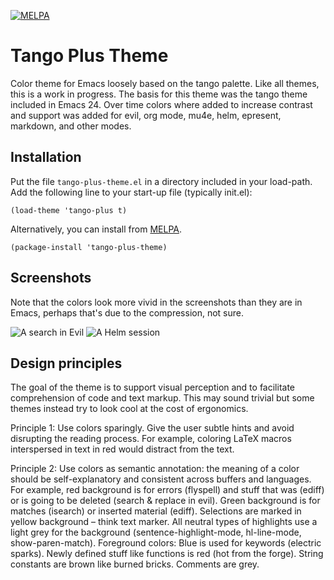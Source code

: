 [![MELPA](https://melpa.org/packages/tango-plus-theme-badge.svg)](https://melpa.org/#/tango-plus-theme)

Tango Plus Theme
================

Color theme for Emacs loosely based on the tango palette.  Like all
themes, this is a work in progress.  The basis for this theme was the
tango theme included in Emacs 24.  Over time colors where added to
increase contrast and support was added for evil, org mode, mu4e,
helm, epresent, markdown, and other modes.

## Installation

Put the file `tango-plus-theme.el` in a directory included in your
load-path.  Add the following line to your start-up file (typically
init.el):

    (load-theme 'tango-plus t)

Alternatively, you can install from
[MELPA](http://melpa.milkbox.net/#/tango-plus-theme).

    (package-install 'tango-plus-theme)

## Screenshots

Note that the colors look more vivid in the screenshots than they are
in Emacs, perhaps that's due to the compression, not sure.

![A search in Evil](Screenshots/screenshot_search.png)
![A Helm session](Screenshots/screenshot_helm.png)

## Design principles

The goal of the theme is to support visual perception and to
facilitate comprehension of code and text markup.  This may sound
trivial but some themes instead try to look cool at the cost of
ergonomics.

Principle 1: Use colors sparingly.  Give the user subtle hints and
avoid disrupting the reading process.  For example, coloring LaTeX
macros interspersed in text in red would distract from the text.

Principle 2: Use colors as semantic annotation: the meaning of a color
should be self-explanatory and consistent across buffers and
languages.  For example, red background is for errors (flyspell) and
stuff that was (ediff) or is going to be deleted (search & replace in
evil).  Green background is for matches (isearch) or inserted material
(ediff).  Selections are marked in yellow background – think text
marker.  All neutral types of highlights use a light grey for the
background (sentence-highlight-mode, hl-line-mode,
show-paren-match).  Foreground colors: Blue is used for keywords
(electric sparks).  Newly defined stuff like functions is red (hot
from the forge).  String constants are brown like burned
bricks.  Comments are grey.
